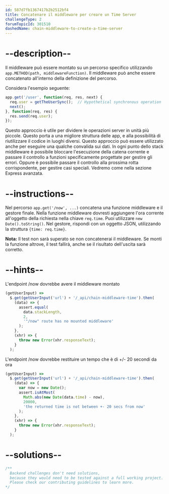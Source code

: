 ```yaml
---
id: 587d7fb1367417b2b2512bf4
title: Concatenare il middleware per creare un Time Server
challengeType: 2
forumTopicId: 301510
dashedName: chain-middleware-to-create-a-time-server
---
```


# --description--

Il middleware può essere montato su un percorso specifico utilizzando `app.METHOD(path, middlewareFunction)`. Il middleware può anche essere concatenato all'interno della definizione del percorso.

Considera l'esempio seguente:

```js
app.get('/user', function(req, res, next) {
  req.user = getTheUserSync();  // Hypothetical synchronous operation
  next();
}, function(req, res) {
  res.send(req.user);
});
```

Questo approccio è utile per dividere le operazioni server in unità più piccole. Questo porta a una migliore struttura delle app, e alla possibilità di riutilizzare il codice in luoghi diversi. Questo approccio può essere utilizzato anche per eseguire una qualche convalida sui dati. In ogni punto dello stack middleware è possibile bloccare l'esecuzione della catena corrente e passare il controllo a funzioni specificamente progettate per gestire gli errori. Oppure è possibile passare il controllo alla prossima rotta corrispondente, per gestire casi speciali. Vedremo come nella sezione Express avanzata.

# --instructions--

Nel percorso `app.get('/now', ...)` concatena una funzione middleware e il gestore finale. Nella funzione middleware dovresti aggiungere l'ora corrente all'oggetto della richiesta nella chiave `req.time`. Puoi utilizzare `new Date().toString()`. Nel gestore, rispondi con un oggetto JSON, utilizzando la struttura `{time: req.time}`.

**Nota:** Il test non sarà superato se non concatenerai il middleware. Se monti la funzione altrove, il test fallirà, anche se il risultato dell'uscita sarà corretto.

# --hints--

L'endpoint /now dovrebbe avere il middleware montato

```js
(getUserInput) =>
  $.get(getUserInput('url') + '/_api/chain-middleware-time').then(
    (data) => {
      assert.equal(
        data.stackLength,
        2,
        '"/now" route has no mounted middleware'
      );
    },
    (xhr) => {
      throw new Error(xhr.responseText);
    }
  );
```

L'endpoint /now dovrebbe restituire un tempo che è di +/- 20 secondi da ora

```js
(getUserInput) =>
  $.get(getUserInput('url') + '/_api/chain-middleware-time').then(
    (data) => {
      var now = new Date();
      assert.isAtMost(
        Math.abs(new Date(data.time) - now),
        20000,
        'the returned time is not between +- 20 secs from now'
      );
    },
    (xhr) => {
      throw new Error(xhr.responseText);
    }
  );
```

# --solutions--

```js
/**
  Backend challenges don't need solutions, 
  because they would need to be tested against a full working project. 
  Please check our contributing guidelines to learn more.
*/
```
